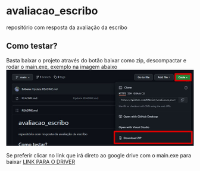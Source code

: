 # avaliacao_escribo
repositório com resposta da avaliação da escribo

## Como testar?
Basta baixar o projeto através do botão baixar como zip, descompactar e rodar o main.exe, exemplo na imagem abaixo
![Imagem de exemplo para download do exe](https://github.com/EAbeier/avaliacao_escribo/blob/main/imgreadme/comobaixar.jpg)

Se preferir clicar no link que irá direto ao google drive com o main.exe para baixar
<a href="https://drive.google.com/file/d/1O_8G9LVELCfJbOfffgQ61nRTFqaVLDvd/view?usp=sharing"> LINK PARA O DRIVER</a>

